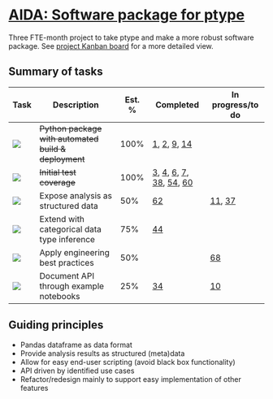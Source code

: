 # [AIDA: Software package for ptype](https://github.com/alan-turing-institute/Hut23/issues/438)

Three FTE-month project to take ptype and make a more robust software package. See [project Kanban board](https://github.com/alan-turing-institute/ptype-dmkd/projects/1) for a more detailed view.

## Summary of tasks

| Task | Description | Est. % | Completed | In progress/to do |
| --- | --- | --- | --- | --- |
| [![](https://img.shields.io/github/labels/alan-turing-institute/ptype-dmkd/task:python-package)](https://github.com/alan-turing-institute/ptype-dmkd/labels/task:python-package) | <s>Python package with automated build & deployment</s> | 100% | [1](https://github.com/alan-turing-institute/ptype-dmkd/issues/1), [2](https://github.com/alan-turing-institute/ptype-dmkd/issues/2), [9](https://github.com/alan-turing-institute/ptype-dmkd/issues/9), [14](https://github.com/alan-turing-institute/ptype-dmkd/issues/14) |
| [![](https://img.shields.io/github/labels/alan-turing-institute/ptype-dmkd/task:test-coverage)](https://github.com/alan-turing-institute/ptype-dmkd/labels/task:test-coverage) | <s>Initial test coverage</s> | 100% | [3](https://github.com/alan-turing-institute/ptype-dmkd/issues/3), [4](https://github.com/alan-turing-institute/ptype-dmkd/issues/4), [6](https://github.com/alan-turing-institute/ptype-dmkd/issues/6), [7](https://github.com/alan-turing-institute/ptype-dmkd/issues/7), [38](https://github.com/alan-turing-institute/ptype-dmkd/issues/38), [54](https://github.com/alan-turing-institute/ptype-dmkd/issues/54), [60](https://github.com/alan-turing-institute/ptype-dmkd/issues/60) |
| [![](https://img.shields.io/github/labels/alan-turing-institute/ptype-dmkd/task:core-api)](https://github.com/alan-turing-institute/ptype-dmkd/labels/task:core-api) | Expose analysis as structured data | 50% | [62](https://github.com/alan-turing-institute/ptype-dmkd/issues/62) | [11](https://github.com/alan-turing-institute/ptype-dmkd/issues/11), [37](https://github.com/alan-turing-institute/ptype-dmkd/issues/37) |
| [![](https://img.shields.io/github/labels/alan-turing-institute/ptype-dmkd/task:categorical-data)](https://github.com/alan-turing-institute/ptype-dmkd/labels/task:categorical-data) | Extend with categorical data type inference | 75% | [44](https://github.com/alan-turing-institute/ptype-dmkd/issues/44)
| [![](https://img.shields.io/github/labels/alan-turing-institute/ptype-dmkd/task:internal-design)](https://github.com/alan-turing-institute/ptype-dmkd/labels/task:internal-design) | Apply engineering best practices | 50% | | [68](https://github.com/alan-turing-institute/ptype-dmkd/issues/68) |
| [![](https://img.shields.io/github/labels/alan-turing-institute/ptype-dmkd/task:usage-docs)](https://github.com/alan-turing-institute/ptype-dmkd/labels/task:usage-docs) | Document API through example notebooks | 25% | [34](https://github.com/alan-turing-institute/ptype-dmkd/issues/34) | [10](https://github.com/alan-turing-institute/ptype-dmkd/issues/10) |

## Guiding principles

- Pandas dataframe as data format
- Provide analysis results as structured (meta)data
- Allow for easy end-user scripting (avoid black box functionality)
- API driven by identified use cases
- Refactor/redesign mainly to support easy implementation of other features
